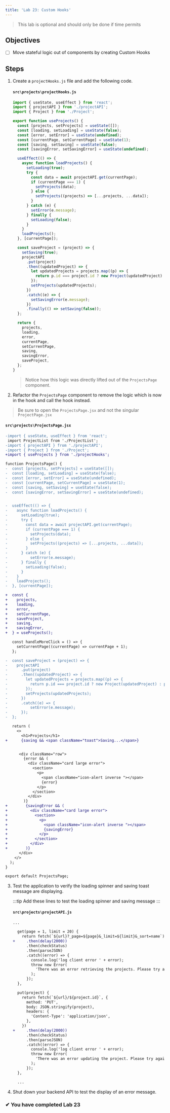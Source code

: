 ```yaml
---
title: 'Lab 23: Custom Hooks'
---
```


> This lab is optional and should only be done if time permits

## Objectives

- [ ] Move stateful logic out of components by creating Custom Hooks

## Steps

1. Create a `projectHooks.js` file and add the following code.

   #### `src\projects\projectHooks.js`

   ```js
   import { useState, useEffect } from 'react';
   import { projectAPI } from './projectAPI';
   import { Project } from './Project';

   export function useProjects() {
     const [projects, setProjects] = useState([]);
     const [loading, setLoading] = useState(false);
     const [error, setError] = useState(undefined);
     const [currentPage, setCurrentPage] = useState(1);
     const [saving, setSaving] = useState(false);
     const [savingError, setSavingError] = useState(undefined);

     useEffect(() => {
       async function loadProjects() {
         setLoading(true);
         try {
           const data = await projectAPI.get(currentPage);
           if (currentPage === 1) {
             setProjects(data);
           } else {
             setProjects((projects) => [...projects, ...data]);
           }
         } catch (e) {
           setError(e.message);
         } finally {
           setLoading(false);
         }
       }
       loadProjects();
     }, [currentPage]);

     const saveProject = (project) => {
       setSaving(true);
       projectAPI
         .put(project)
         .then((updatedProject) => {
           let updatedProjects = projects.map((p) => {
             return p.id === project.id ? new Project(updatedProject) : p;
           });
           setProjects(updatedProjects);
         })
         .catch((e) => {
           setSavingError(e.message);
         })
         .finally(() => setSaving(false));
     };

     return {
       projects,
       loading,
       error,
       currentPage,
       setCurrentPage,
       saving,
       savingError,
       saveProject,
     };
   }
   ```

   > Notice how this logic was directly lifted out of the `ProjectsPage` component.

2. Refactor the `ProjectsPage` component to remove the logic which is now in the hook and call the hook instead.

> Be sure to open the `ProjectsPage.jsx` and not the singular `ProjectPage.jsx`

#### `src\projects\ProjectsPage.jsx`

```diff
-import { useState, useEffect } from 'react';
 import ProjectList from './ProjectList';
-import { projectAPI } from './projectAPI';
-import { Project } from './Project';
+import { useProjects } from './projectHooks';

function ProjectsPage() {
-  const [projects, setProjects] = useState([]);
-  const [loading, setLoading] = useState(false);
-  const [error, setError] = useState(undefined);
-  const [currentPage, setCurrentPage] = useState(1);
-  const [saving, setSaving] = useState(false);
-  const [savingError, setSavingError] = useState(undefined);


-  useEffect(() => {
-    async function loadProjects() {
-      setLoading(true);
-      try {
-        const data = await projectAPI.get(currentPage);
-        if (currentPage === 1) {
-          setProjects(data);
-        } else {
-          setProjects((projects) => [...projects, ...data]);
-        }
-      } catch (e) {
-          setError(e.message);
-      } finally {
-        setLoading(false);
-      }
-    }
-    loadProjects();
-  }, [currentPage]);

+  const {
+    projects,
+    loading,
+    error,
+    setCurrentPage,
+    saveProject,
+    saving,
+    savingError,
+  } = useProjects();

   const handleMoreClick = () => {
     setCurrentPage((currentPage) => currentPage + 1);
   };

-  const saveProject = (project) => {
-    projectAPI
-      .put(project)
-      .then((updatedProject) => {
-        let updatedProjects = projects.map((p) => {
-          return p.id === project.id ? new Project(updatedProject) : p;
-        });
-        setProjects(updatedProjects);
-      })
-      .catch((e) => {
-          setError(e.message);
-      });
-  };

   return (
     <>
       <h1>Projects</h1>
+      {saving && <span className="toast">Saving...</span>}


      <div className="row">
        {error && (
          <div className="card large error">
            <section>
              <p>
                <span className="icon-alert inverse "></span>
                {error}
              </p>
            </section>
          </div>
        )}
+        {savingError && (
+          <div className="card large error">
+            <section>
+              <p>
+                <span className="icon-alert inverse "></span>
+                {savingError}
+              </p>
+            </section>
+          </div>
+        )}
      </div>
    </>
  );
}

export default ProjectsPage;

```

3. Test the application to verify the loading spinner and saving toast message are displaying.

   :::tip
   Add these lines to test the loading spinner and saving message
   :::

   #### `src\projects\projectAPI.js`

   ```diff
   ...

     get(page = 1, limit = 20) {
       return fetch(`${url}?_page=${page}&_limit=${limit}&_sort=name`)
   +     .then(delay(2000))
         .then(checkStatus)
         .then(parseJSON)
         .catch((error) => {
           console.log('log client error ' + error);
           throw new Error(
             'There was an error retrieving the projects. Please try again.'
           );
         });
     },

     put(project) {
       return fetch(`${url}/${project.id}`, {
         method: 'PUT',
         body: JSON.stringify(project),
         headers: {
           'Content-Type': 'application/json',
         },
       })
   +     .then(delay(2000))
         .then(checkStatus)
         .then(parseJSON)
         .catch((error) => {
           console.log('log client error ' + error);
           throw new Error(
             'There was an error updating the project. Please try again.'
           );
         });
     },

     ...
   ```

4. Shut down your backend API to test the display of an error message.

### &#10004; You have completed Lab 23
